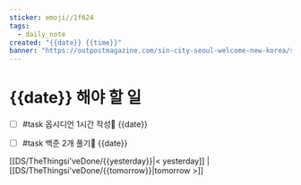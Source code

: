 ```yaml
---
sticker: emoji//1f624
tags:
  - daily_note
created: "{{date}} {{time}}"
banner: "https://outpostmagazine.com/sin-city-seoul-welcome-new-korea/seoul-skyline-photo/"
---
```


# {{date}} 해야 할 일

- [ ] #task 옵시디언 1시간 작성📅 {{date}}
- [ ] #task 백준 2개 풀기📅 {{date}}


[[DS/TheThingsi'veDone/{{yesterday}}|< yesterday]] | [[DS/TheThingsi'veDone/{{tomorrow}}|tomorrow >]]